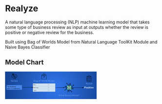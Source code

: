 # Realyze

A natural language processing (NLP) machine learning model that takes some type of business review as input at outputs whether the review is positive or negative review for the business.

Built using Bag of Worlds Model from Natural Language ToolKit Module and Naive Bayes Classifier

## Model Chart
<img src="https://github.com/GavinWon/Realyze/blob/master/realyzescreen.png" alt="Model Chart" width=300>


